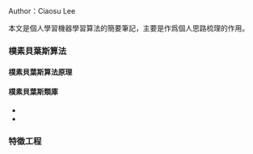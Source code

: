 Author：Ciaosu Lee

本文是個人學習機器學習算法的簡要筆記，主要是作爲個人思路梳理的作用。



### 樸素貝葉斯算法

#### 樸素貝葉斯算法原理


#### 樸素貝葉斯類庫

* 

* 


### 特徵工程
